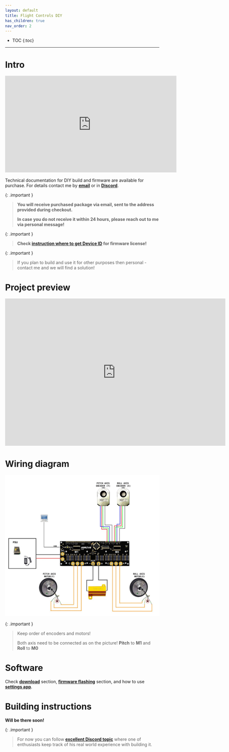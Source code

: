 ```yaml
---
layout: default
title: Flight Controls DIY
has_children: true
nav_order: 2
---
```


- TOC
{:toc}

---
# Intro

<iframe width="560" height="315" src="https://www.youtube.com/embed/2OWXP4v0cFY?si=AswVoGpU9D7czVV-" title="YouTube video player" frameborder="0" allow="accelerometer; autoplay; clipboard-write; encrypted-media; gyroscope; picture-in-picture; web-share" referrerpolicy="strict-origin-when-cross-origin" allowfullscreen></iframe>

Technical documentation for DIY build and firmware are available for purchase. For details contact me by <a href="mailto:ffbeast.devices@gmail.com"><b>email</b></a> or in [**Discord**](https://discordapp.com/users/606515769542443019).

{: .important }
> **You will receive purchased package via email, sent to the address provided during checkout.** 
> 
>**In case you do not receive it within 24 hours, please reach out to me via personal message!**

{: .important }
> **Check [instruction where to get Device ID](../../assets/images/deviceId.jpg) for firmware license!**

<script async src="https://js.stripe.com/v3/pricing-table.js"></script>
<stripe-pricing-table pricing-table-id="prctbl_1OxSLhAUMJA5adUcwf9XqC0I"
publishable-key="pk_live_51N3FsMAUMJA5adUcbQwaE8tIDLRbB2bW94T4SqdYEUYhwdWbFbXKoHiOzETl6WpBpZRtQtBqq701Ug5q8gA1CVn500WyNLoWsx">
</stripe-pricing-table>

{: .important }
> If you plan to build and use it for other purposes then personal - contact me and we will find a solution! 

# Project preview
<iframe src="https://gmail2239807.autodesk360.com/shares/public/SH512d4QTec90decfa6e73dd6a088a09dc43?mode=embed" width="720" height="480" allowfullscreen="true" webkitallowfullscreen="true" mozallowfullscreen="true"  frameborder="0"></iframe>

# Wiring diagram
[<img src="../../assets/images/dual_axis_wiring_diagram.jpg" width="720">](../../assets/images/dual_axis_wiring_diagram.jpg)

{: .important }
>Keep order of encoders and motors! 
> 
>Both axis need to be connected as on the picture! **Pitch** to **M1** and **Roll** to **M0**

# Software

Check [**download**](downloads.md) section, [**firmware flashing**](software_firmware_flashing.html) section,
and how to use [**settings app**](software_hardware_settings_ui.html).

# Building instructions
**Will be there soon!**

{: .important }
> For now you can follow [**excellent Discord topic**](https://discord.gg/3pc2Zuf7DW) where one of enthusiasts keep track of his real world experience with building it. 
